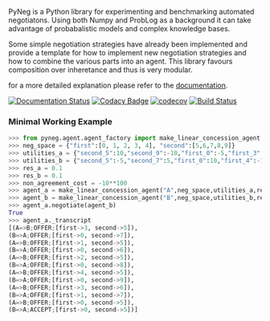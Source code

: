PyNeg is a Python library for experimenting and benchmarking automated negotiatons. Using both Numpy and ProbLog as a background it can take advantage of probabalistic models and complex knowledge bases. 

Some simple negotiation strategies have already been implemented and provide a template for how to implement new negotiation strategies and how to combine the various parts into an agent. This library favours composition over inheretance and thus is very modular.

for a more detailed explanation please refer to the [documentation](https://pyneg.readthedocs.io/en/latest/index.html).

[![Documentation Status](https://readthedocs.org/projects/pyneg/badge/?version=latest)](https://pyneg.readthedocs.io/en/latest/?badge=latest)
[![Codacy Badge](https://api.codacy.com/project/badge/Grade/136ab4b5b06d4a208ab445ce43308321)](https://www.codacy.com?utm_source=github.com&amp;utm_medium=referral&amp;utm_content=dvente/pyneg&amp;utm_campaign=Badge_Grade)
[![codecov](https://codecov.io/gh/dvente/pyneg/branch/master/graph/badge.svg)](https://codecov.io/gh/dvente/pyneg)
[![Build Status](https://travis-ci.org/dvente/pyneg.svg?branch=master)](https://travis-ci.org/dvente/pyneg)

### Minimal Working Example


```python
>>> from pyneg.agent.agent_factory import make_linear_concession_agent 
>>> neg_space = {"first":[0, 1, 2, 3, 4], "second":[5,6,7,8,9]}  
>>> utilities_a = {"second_5":10,"second_9":-10,"first_0":-5,"first_3":5}  
>>> utilities_b = {"second_5":-5,"second_7":5,"first_0":10,"first_4":-10}  
>>> res_a = 0.1  
>>> res_b = 0.1  
>>> non_agreement_cost = -10**100   
>>> agent_a = make_linear_concession_agent("A",neg_space,utilities_a,res_a,non_agreement_cost)  
>>> agent_b = make_linear_concession_agent("B",neg_space,utilities_b,res_b,non_agreement_cost)  
>>> agent_a.negotiate(agent_b) 
True
>>> agent_a._transcript 
[(A=>B;OFFER;[first->3, second->5]),
(B=>A;OFFER;[first->0, second->7]),
(A=>B;OFFER;[first->1, second->5]),
(B=>A;OFFER;[first->0, second->6]),
(A=>B;OFFER;[first->2, second->5]),
(B=>A;OFFER;[first->0, second->8]),
(A=>B;OFFER;[first->4, second->5]),
(B=>A;OFFER;[first->0, second->9]),
(A=>B;OFFER;[first->3, second->6]),
(B=>A;OFFER;[first->1, second->7]),
(A=>B;OFFER;[first->0, second->5]),
(B=>A;ACCEPT;[first->0, second->5])]
```

